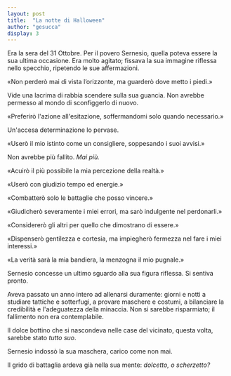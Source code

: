 ```yaml
---
layout: post
title:  "La notte di Halloween"
author: "gesucca"
display: 3
---
```


Era la sera del 31 Ottobre. Per il povero Sernesio, quella poteva essere la sua ultima occasione. Era molto agitato; fissava la sua immagine riflessa nello specchio, ripetendo le sue affermazioni.

«Non perderò mai di vista l’orizzonte, ma guarderò dove metto i piedi.»

Vide una lacrima di rabbia scendere sulla sua guancia. Non avrebbe permesso al mondo di sconfiggerlo di nuovo.

«Preferirò l'azione all'esitazione, soffermandomi solo quando necessario.»

Un'accesa determinazione lo pervase.

«Userò il mio istinto come un consigliere, soppesando i suoi avvisi.»

Non avrebbe più fallito. *Mai più.*

«Acuirò il più possibile la mia percezione della realtà.»

«Userò con giudizio tempo ed energie.»

«Combatterò solo le battaglie che posso vincere.»

«Giudicherò severamente i miei errori, ma sarò indulgente nel perdonarli.»

«Considererò gli altri per quello che dimostrano di essere.»

«Dispenserò gentilezza e cortesia, ma impiegherò fermezza nel fare i miei interessi.»

«La verità sarà la mia bandiera, la menzogna il mio pugnale.»

Sernesio concesse un ultimo sguardo alla sua figura riflessa. Si sentiva pronto.

Aveva passato un anno intero ad allenarsi duramente: giorni e notti a studiare tattiche e sotterfugi, a provare maschere e costumi, a bilanciare la credibilità e l'adeguatezza della minaccia. Non si sarebbe risparmiato; il fallimento non era contemplabile. 

Il dolce bottino che si nascondeva nelle case del vicinato, questa volta, sarebbe stato *tutto suo*.

Sernesio indossò la sua maschera, carico come non mai.

Il grido di battaglia ardeva già nella sua mente: *dolcetto, o scherzetto?*